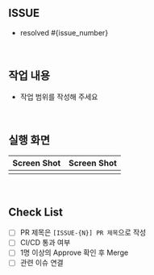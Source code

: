 ## ISSUE
- resolved #{issue_number}

<br>

## 작업 내용
- 작업 범위를 작성해 주세요


<br>

## 실행 화면

| Screen Shot | Screen Shot |
| ----------- | ----------- |
|             |             |


<br>

## Check List
- [ ] PR 제목은 `[ISSUE-{N}] PR 제목`으로 작성
- [ ] CI/CD 통과 여부
- [ ] 1명 이상의 Approve 확인 후 Merge
- [ ] 관련 이슈 연결
